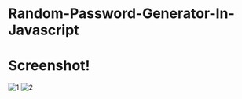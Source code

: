 # Random-Password-Generator-In-Javascript

# Screenshot!
![1](https://user-images.githubusercontent.com/93428433/156742104-ff9f385b-7d7b-4e9f-9fdc-fcaa5febeddd.jpg)
![2](https://user-images.githubusercontent.com/93428433/156742114-2ad99179-ee67-45a0-9614-079ea551ed75.jpg)
